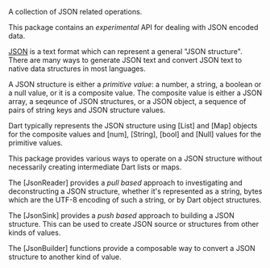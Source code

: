 A collection of JSON related operations.

This package contains an *experimental* API for dealing with JSON
encoded data.

[JSON](https://json.org/) is a text format which can represent a general
"JSON structure". There are many ways to generate JSON text and convert
JSON text to native data structures in most languages.

A JSON structure is either a *primitive value*: a number, a string,
a boolean or a null value, or it is a composite value.
The composite value is either a JSON array, a seqeunce of JSON structures,
or a JSON object, a sequence of pairs of string keys and JSON structure values.

Dart typically represents the JSON structure using [List] and [Map] objects
for the composite values and [num], [String], [bool] and [Null] values for
the primitive values.

This package provides various ways to operate on a JSON structure without
necessarily creating intermediate Dart lists or maps.

The [JsonReader] provides a *pull based* approach to investigating and
deconstructing a JSON structure, whether it's represented as a string,
bytes which are the UTF-8 encoding of such a string, or by Dart object
structures.

The [JsonSink] provides a *push based* approach to building
a JSON structure. This can be used to create JSON source or structures
from other kinds of values.

The [JsonBuilder] functions provide a composable way to convert a
JSON structure to another kind of value.
